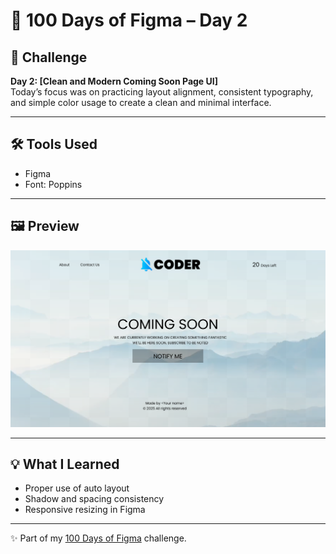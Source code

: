 # 🎨 100 Days of Figma – Day 2

## 📌 Challenge
**Day 2: [Clean and Modern Coming Soon Page UI]**  
Today’s focus was on practicing layout alignment, consistent typography, and simple color usage to create a clean and minimal interface.

---

## 🛠️ Tools Used

- Figma
- Font: Poppins

---

## 🖼️ Preview

![Day 2 Design](./preview.png)

---

## 💡 What I Learned

- Proper use of auto layout
- Shadow and spacing consistency
- Responsive resizing in Figma

---

✨ Part of my [100 Days of Figma](https://github.com/tejashrrree/100-Days-Of-Figma) challenge.
